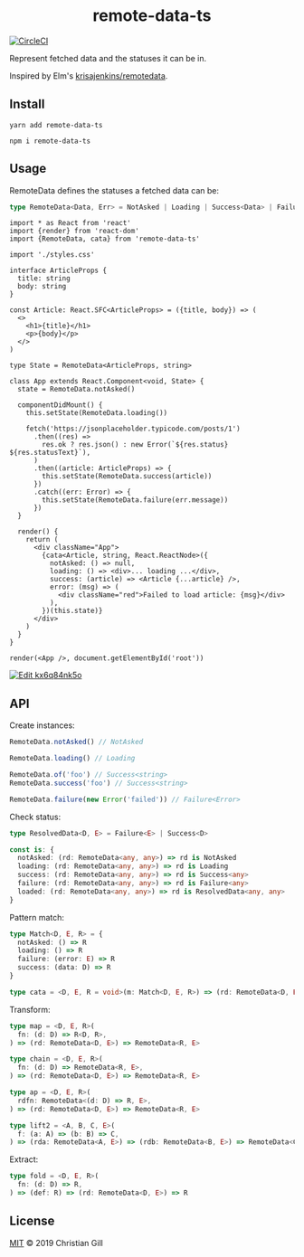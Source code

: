 <h1 align="center">remote-data-ts</h1>

[![CircleCI](https://circleci.com/gh/gillchristian/remote-data-ts.svg?style=svg)](https://circleci.com/gh/gillchristian/remote-data-ts)

Represent fetched data and the statuses it can be in.

Inspired by Elm's
[krisajenkins/remotedata](https://package.elm-lang.org/packages/krisajenkins/remotedata/latest/RemoteData).

## Install

```
yarn add remote-data-ts

npm i remote-data-ts
```

## Usage

RemoteData defines the statuses a fetched data can be:

```ts
type RemoteData<Data, Err> = NotAsked | Loading | Success<Data> | Failure<Err>
```

```tsx
import * as React from 'react'
import {render} from 'react-dom'
import {RemoteData, cata} from 'remote-data-ts'

import './styles.css'

interface ArticleProps {
  title: string
  body: string
}

const Article: React.SFC<ArticleProps> = ({title, body}) => (
  <>
    <h1>{title}</h1>
    <p>{body}</p>
  </>
)

type State = RemoteData<ArticleProps, string>

class App extends React.Component<void, State> {
  state = RemoteData.notAsked()

  componentDidMount() {
    this.setState(RemoteData.loading())

    fetch('https://jsonplaceholder.typicode.com/posts/1')
      .then((res) =>
        res.ok ? res.json() : new Error(`${res.status} ${res.statusText}`),
      )
      .then((article: ArticleProps) => {
        this.setState(RemoteData.success(article))
      })
      .catch((err: Error) => {
        this.setState(RemoteData.failure(err.message))
      })
  }

  render() {
    return (
      <div className="App">
        {cata<Article, string, React.ReactNode>({
          notAsked: () => null,
          loading: () => <div>... loading ...</div>,
          success: (article) => <Article {...article} />,
          error: (msg) => (
            <div className="red">Failed to load article: {msg}</div>
          ),
        })(this.state)}
      </div>
    )
  }
}

render(<App />, document.getElementById('root'))
```

[![Edit kx6q84nk5o](https://codesandbox.io/static/img/play-codesandbox.svg)](https://codesandbox.io/s/kx6q84nk5o)

## API

Create instances:

```ts
RemoteData.notAsked() // NotAsked

RemoteData.loading() // Loading

RemoteData.of('foo') // Success<string>
RemoteData.success('foo') // Success<string>

RemoteData.failure(new Error('failed')) // Failure<Error>
```

Check status:

```ts
type ResolvedData<D, E> = Failure<E> | Success<D>

const is: {
  notAsked: (rd: RemoteData<any, any>) => rd is NotAsked
  loading: (rd: RemoteData<any, any>) => rd is Loading
  success: (rd: RemoteData<any, any>) => rd is Success<any>
  failure: (rd: RemoteData<any, any>) => rd is Failure<any>
  loaded: (rd: RemoteData<any, any>) => rd is ResolvedData<any, any>
}
```

Pattern match:

```ts
type Match<D, E, R> = {
  notAsked: () => R
  loading: () => R
  failure: (error: E) => R
  success: (data: D) => R
}

type cata = <D, E, R = void>(m: Match<D, E, R>) => (rd: RemoteData<D, E>) => R
```

Transform:

```ts
type map = <D, E, R>(
  fn: (d: D) => R<D, R>,
) => (rd: RemoteData<D, E>) => RemoteData<R, E>

type chain = <D, E, R>(
  fn: (d: D) => RemoteData<R, E>,
) => (rd: RemoteData<D, E>) => RemoteData<R, E>

type ap = <D, E, R>(
  rdfn: RemoteData<(d: D) => R, E>,
) => (rd: RemoteData<D, E>) => RemoteData<R, E>

type lift2 = <A, B, C, E>(
  f: (a: A) => (b: B) => C,
) => (rda: RemoteData<A, E>) => (rdb: RemoteData<B, E>) => RemoteData<C, E>
```

Extract:

```ts
type fold = <D, E, R>(
  fn: (d: D) => R,
) => (def: R) => (rd: RemoteData<D, E>) => R
```

## License

[MIT](https://github.com/gillchristian/remote-data-ts/blob/master/LICENSE) ©
2019 Christian Gill
